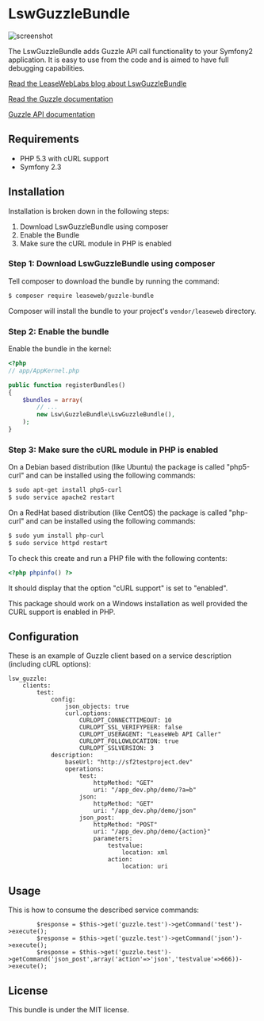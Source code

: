 LswGuzzleBundle
===============

![screenshot](http://www.leaseweblabs.com/wp-content/uploads/2014/03/guzzle_bundle.png)

The LswGuzzleBundle adds Guzzle API call functionality to your Symfony2 application.
It is easy to use from the code and is aimed to have full debugging capabilities.

[Read the LeaseWebLabs blog about LswGuzzleBundle](http://www.leaseweblabs.com/2014/03/guzzle-symfony2-bundle-curl-api-calling/)

[Read the Guzzle documentation](http://docs.guzzlephp.org/en/stable/)

[Guzzle API documentation](http://api.guzzlephp.org/)

## Requirements

* PHP 5.3 with cURL support
* Symfony 2.3

## Installation

Installation is broken down in the following steps:

1. Download LswGuzzleBundle using composer
2. Enable the Bundle
3. Make sure the cURL module in PHP is enabled

### Step 1: Download LswGuzzleBundle using composer

Tell composer to download the bundle by running the command:

``` bash
$ composer require leaseweb/guzzle-bundle
```

Composer will install the bundle to your project's `vendor/leaseweb` directory.

### Step 2: Enable the bundle

Enable the bundle in the kernel:

``` php
<?php
// app/AppKernel.php

public function registerBundles()
{
    $bundles = array(
        // ...
        new Lsw\GuzzleBundle\LswGuzzleBundle(),
    );
}
```

### Step 3: Make sure the cURL module in PHP is enabled

On a Debian based distribution (like Ubuntu) the package is called "php5-curl" and
can be installed using the following commands:

``` bash
$ sudo apt-get install php5-curl
$ sudo service apache2 restart
```

On a RedHat based distribution (like CentOS) the package is called "php-curl" and
can be installed using the following commands:

``` bash
$ sudo yum install php-curl
$ sudo service httpd restart
```

To check this create and run a PHP file with the following contents:

``` php
<?php phpinfo() ?>
```

It should display that the option "cURL support" is set to "enabled".

This package should work on a Windows installation as well provided the CURL support
is enabled in PHP.

## Configuration

These is an example of Guzzle client based on a service description (including cURL options):


```
lsw_guzzle:
    clients:
        test:
            config:
                json_objects: true
                curl.options:
                    CURLOPT_CONNECTTIMEOUT: 10
                    CURLOPT_SSL_VERIFYPEER: false
                    CURLOPT_USERAGENT: "LeaseWeb API Caller"
                    CURLOPT_FOLLOWLOCATION: true
                    CURLOPT_SSLVERSION: 3
            description:
                baseUrl: "http://sf2testproject.dev"
                operations: 
                    test: 
                        httpMethod: "GET"
                        uri: "/app_dev.php/demo/?a=b"
                    json: 
                        httpMethod: "GET"
                        uri: "/app_dev.php/demo/json"
                    json_post: 
                        httpMethod: "POST"
                        uri: "/app_dev.php/demo/{action}"
                        parameters:
                            testvalue:
                                location: xml
                            action:
                                location: uri
```

## Usage

This is how to consume the described service commands:

```
    	$response = $this->get('guzzle.test')->getCommand('test')->execute();
    	$response = $this->get('guzzle.test')->getCommand('json')->execute();
    	$response = $this->get('guzzle.test')->getCommand('json_post',array('action'=>'json','testvalue'=>666))->execute();
```

## License

This bundle is under the MIT license.

